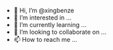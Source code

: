 - 👋 Hi, I’m @xingbenze
- 👀 I’m interested in ...
- 🌱 I’m currently learning ...
- 💞️ I’m looking to collaborate on ...
- 📫 How to reach me ...

<!---
xingbenze/xingbenze is a ✨ special ✨ repository because its `README.md` (this file) appears on your GitHub profile.
You can click the Preview link to take a look at your changes.
--->
